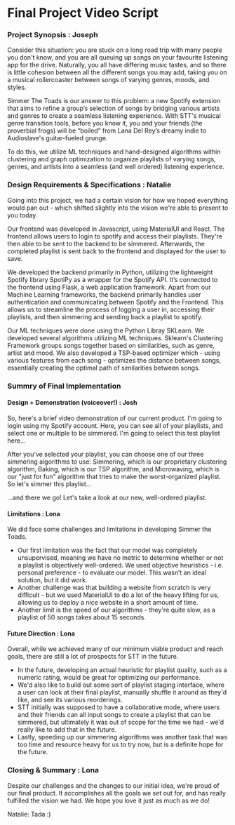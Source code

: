 # Final Project Video Script

### Project Synopsis : Joseph

Consider this situation: you are stuck on a long road trip with many people you don't know, and you are all queuing up songs on your favourite listening app for the drive. Naturally, you all have differing music tastes, and so there is little cohesion between all the different songs you may add, taking you on a musical rollercoaster between songs of varying genres, moods, and styles.

Simmer The Toads is our answer to this problem: a new Spotify extension that aims to refine a group’s selection of songs by bridging various artists and genres to create a seamless listening experience. With STT's musical genre transition tools, before you know it, you and your friends (the proverbial frogs) will be “boiled” from Lana Del Rey’s dreamy indie to Audioslave's guitar-fueled grunge.

To do this, we utilize ML techniques and hand-designed algorithms within clustering and graph optimization to organize playlists of varying songs, genres, and artists into a seamless (and well ordered) listening experience.

### Design Requirements & Specifications : Natalie

Going into this project, we had a certain vision for how we hoped everything would pan out - which shifted slightly into the vision we're able to present to you today.

Our frontend was developed in Javascript, using MaterialUI and React. The frontend allows users to login to spotify and access their playlists. They're then able to be sent to the backend to be simmered. Afterwards, the completed playlist is sent back to the frontend and displayed for the user to save. 

We developed the backend primarily in Python, utilizing the lightweight Spotify library SpotiPy as a wrapper for the Spotify API. It’s connected to the frontend using Flask, a web application framework. Apart from our Machine Learning frameworks, the backend primarily handles user authentication and communicating between Spotify and the Frontend. This allows us to streamline the process of logging a user in, accessing their playlists, and then simmering and sending back a playlist to spotify.

Our ML techniques were done using the Python Libray SKLearn. We developed several algorithms utilizing ML techniques. Sklearn's Clustering Framework groups songs together based on similarities, such as genre, artist and mood. We also developed a TSP-based optimizer which - using various features from each song - optimizes the distance between songs, essentially creating the optimal path of similarities between songs.

### Summry of Final Implementation
#### Design + Demonstration (voiceover!) : Josh
So, here's a brief video demonstration of our current product. I'm going to login using my Spotify account. Here, you can see all of your playlists, and select one or multiple to be simmered. I'm going to select this test playlist here...

After you've selected your playlist, you can choose one of our three simmering algorithms to use: Simmering, which is our proprietary clustering algorithm, Baking, which is our TSP algorithm, and Microwaving, which is our "just for fun" algorithm that tries to make the worst-organized playlist.
So let's simmer this playlist...

...and there we go! Let's take a look at our new, well-ordered playlist.

#### Limitations : Lona
We did face some challenges and limitations in developing Simmer the Toads. 
- Our first limitation was the fact that our model was completely unsupervised, meaning we have no metric to determine whether or not a playlist is objectively well-ordered. We used objective heuristics - i.e. personal preference - to evaluate our model. This wasn’t an ideal solution, but it did work.
- Another challenge was that building a website from scratch is very difficult - but we used MaterialUI to do a lot of the heavy lifting for us, allowing us to deploy a nice website in a short amount of time.
- Another limit is the speed of our algorithms - they're quite slow, as a playlist of 50 songs takes about 15 seconds. 

#### Future Direction : Lona
Overall, while we achieved many of our minimum viable product and reach goals, there are still a lot of prospects for STT in the future.
- In the future, developing an actual heuristic for playlist quality, such as a numeric rating, would be great for optimizing our performance.
- We'd also like to build out some sort of playlist staging interface, where a user can look at their final playlist, manually shuffle it around as they'd like, and see its various reorderings.
- STT initially was supposed to have a collaborative mode, where users and their friends can all input songs to create a playlist that can be simmered, but ultimately it was out of scope for the time we had - we'd really like to add that in the future.
- Lastly, speeding up our simmering algorithms was another task that was too time and resource heavy for us to try now, but is a definite hope for the future.

### Closing & Summary : Lona

Despite our challenges and the changes to our initial idea, we're proud of our final product. It accomplishes all the goals we set out for, and has really fulfilled the vision we had. We hope you love it just as much as we do!

Natalie: Tada :)

